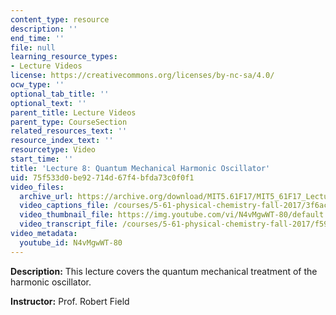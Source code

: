 ```yaml
---
content_type: resource
description: ''
end_time: ''
file: null
learning_resource_types:
- Lecture Videos
license: https://creativecommons.org/licenses/by-nc-sa/4.0/
ocw_type: ''
optional_tab_title: ''
optional_text: ''
parent_title: Lecture Videos
parent_type: CourseSection
related_resources_text: ''
resource_index_text: ''
resourcetype: Video
start_time: ''
title: 'Lecture 8: Quantum Mechanical Harmonic Oscillator'
uid: 75f533d0-be92-714d-67f4-bfda73c0f0f1
video_files:
  archive_url: https://archive.org/download/MIT5.61F17/MIT5_61F17_Lecture_08_300k.mp4
  video_captions_file: /courses/5-61-physical-chemistry-fall-2017/3f6acfc9cffe53859865dd6b57fa51be_N4vMgwWT-80.vtt
  video_thumbnail_file: https://img.youtube.com/vi/N4vMgwWT-80/default.jpg
  video_transcript_file: /courses/5-61-physical-chemistry-fall-2017/f5910cca963785bb17c7c0808f1bb665_N4vMgwWT-80.pdf
video_metadata:
  youtube_id: N4vMgwWT-80
---
```


**Description:** This lecture covers the quantum mechanical treatment of the harmonic oscillator.

**Instructor:** Prof. Robert Field

